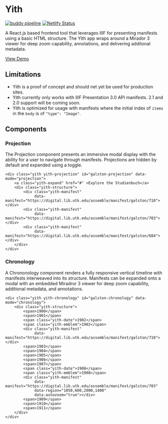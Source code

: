 # Yith

[![buddy pipeline](https://app.buddy.works/utk-libraries/yith/pipelines/pipeline/326439/badge.svg?token=a08d633e5c643d3691ca9044dffdb440f63f3a962084d29bf363b91177438c2b "buddy pipeline")](https://app.buddy.works/utk-libraries/yith/pipelines/pipeline/326439) [![Netlify Status](https://api.netlify.com/api/v1/badges/15c8004a-e6f4-46c8-82a5-d0cd79f25e17/deploy-status)](https://app.netlify.com/sites/yith/deploys)

A React.js based frontend tool that leverages IIIF for presenting manifests using a basic HTML structure. The Yith app wraps around a Mirador 3 viewer for deep zoom capability, annotations, and delivering additonal metadata.

[View Demo](https://yith.netlify.app)

## Limitations

- Yith is a proof of concept and should net yet be used for production sites.
- Yith currently only works with IIIF Presentation 3.0 API manifests. 2.1 and 2.0 support will be coming soon.
- Yith is optimized for usage with manifests where the initial index of `items` in the `body` is of `"type": "Image"`.


## Components

### Projection
The Projection component presents an immersive modal display with the ability for a user to navigate through manifests. Projections are hidden by default and expanded using a toggle.
```
<div class="yith yith-projection" id="galston-projection" data-mode="projection">
    <a class="yith-expand" href="#" >Explore the Studienbuch</a>
    <div class="yith-structure">
        <div class="yith-manifest"
             data-manifest="https://digital.lib.utk.edu/assemble/manifest/galston/710"></div>
        <div class="yith-manifest"
             data-manifest="https://digital.lib.utk.edu/assemble/manifest/galston/703"></div>
        <div class="yith-manifest"
             data-manifest="https://digital.lib.utk.edu/assemble/manifest/galston/684"></div>
    </div>
</div>
```

### Chronology
A Chrononology component renders a fully responsive vertical timeline with manifests interweaved into its structure. Manifests can be expanded onto a modal with an embedded Miradror 3 viewer for deep zoom capability, additional metadata, and annotations. 
```
<div class="yith yith-chronology" id="galston-chronology" data-mode="chronology">
    <div class="yith-structure">
        <span>1900</span>
        <span>1901</span>
        <span class="yith-date">1902</span>
        <span class="yith-emblem">1902</span>
        <div class="yith-manifest"
             data-manifest="https://digital.lib.utk.edu/assemble/manifest/galston/710"></div>
        <span>1903</span>
        <span>1904</span>
        <span>1905</span>
        <span>1906</span>
        <span>1907</span>
        <span class="yith-date">1908</span>
        <span class="yith-emblem">1908</span>
        <div class="yith-manifest"
             data-manifest="https://digital.lib.utk.edu/assemble/manifest/galston/703"
             data-region="1050,600,2000,1400"
             data-autozoom="true"></div>
        <span>1909</span>
        <span>1910</span>
        <span>1911</span>
    </div>
</div>
```
